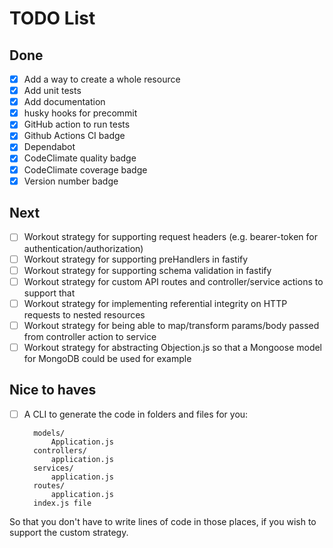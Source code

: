 # TODO List

## Done

- [x] Add a way to create a whole resource
- [x] Add unit tests
- [x] Add documentation
- [x] husky hooks for precommit
- [x] GitHub action to run tests
- [x] Github Actions CI badge
- [x] Dependabot
- [x] CodeClimate quality badge
- [x] CodeClimate coverage badge
- [x] Version number badge

## Next

- [ ] Workout strategy for supporting request headers (e.g. bearer-token for authentication/authorization)
- [ ] Workout strategy for supporting preHandlers in fastify
- [ ] Workout strategy for supporting schema validation in fastify
- [ ] Workout strategy for custom API routes and controller/service actions to support that
- [ ] Workout strategy for implementing referential integrity on HTTP requests to nested resources
- [ ] Workout strategy for being able to map/transform params/body passed from controller action to service
- [ ] Workout strategy for abstracting Objection.js so that a Mongoose model for MongoDB could be used for example

## Nice to haves

- [ ] A CLI to generate the code in folders and files for you:

        models/
            Application.js
        controllers/
            application.js
        services/
            application.js
        routes/
            application.js
        index.js file

So that you don't have to write lines of code in those places, if you wish to support the custom strategy.
